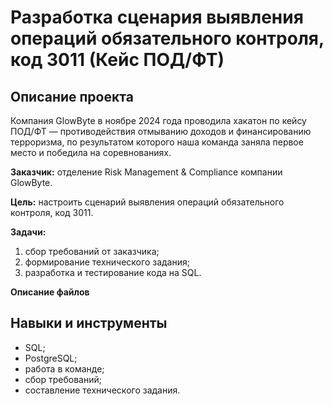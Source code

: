 # Разработка сценария выявления операций обязательного контроля, код 3011 (Кейс ПОД/ФТ)

## Описание проекта

Компания GlowByte в ноябре 2024 года проводила хакатон по кейсу ПОД/ФТ — противодействия отмыванию доходов и финансированию терроризма, по результатом которого наша команда заняла первое место и победила на соревнованиях.

**Заказчик:** отделение Risk Management & Compliance компании GlowByte.

**Цель:** настроить сценарий выявления операций обязательного контроля, код 3011.

**Задачи:**
1. сбор требований от заказчика;
2. формирование технического задания;
3. разработка и тестирование кода на SQL.

**Описание файлов**

## Навыки и инструменты
* SQL;
* PostgreSQL;
* работа в команде;
* сбор требований;
* составление технического задания.
